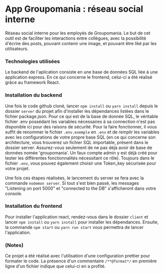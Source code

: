 <!-- @format -->

# App Groupomania : réseau social interne

Réseau social interne pour les employés de Groupomania. Le but de cet outil est de faciliter les interactions entre collègues, avec la possibilité d'écrire des
posts, pouvant contenir une image, et pouvant être liké par les utilisateurs.

### Technologies utilisées

Le backend de l'aplication consiste en une base de données SQL liée à une application express. En ce qui concerne le frontend, celui-ci a été réalisé grâce
au framework React.

### Installation du backend

Une fois le code github cloné, lancer `npm install` ou `yarn install` depuis le dossier `server` du projet afin d'installer les dépendances listées dans le fichier package.json. Pour ce qui est de la base de donnée SQL, le véritable fichier .env possédant les variables nécessaires à sa connection n'est pas disponible ici pour des raisons de sécurité. 
Pour la faire fonctionner, il vous suffit de renommer le fichier `.env.exemple` en `.env` et de remplir les variables avec les configurations de votre propre base SQL (en ce qui concerne son architecture, vous trouverez un fichier SQL importable, présent dans le dossier server. Assurez-vous seulement de ne pas déjà avoir de base de données nomée 'groupomania'. Un faux compte admin y est déjà créé pour tester les différentes fonctionnalités nécessitant ce rôle). 
Toujours dans le fichier `.env`, vous pouvez également choisir une Token_key sécurisée pour votre projet.

Une fois ces étapes réalisées, le lancement du server se fera avec la commande `nodemon server`. Si tout s'est bien passé, les messages "Listening on port 5000"
et "connected to the DB" s'afficheront dans votre console.

### Installation du frontend

Pour installer l'application react, rendez-vous dans le dossier `client` et lancer `npm install` ou `yarn install` pour installer les dépendances. Ensuite, la commande `npm start` ou `yarn run start` vous permettra de lancer l'application.

### (Notes)

Ce projet a été réalisé avec l'utilisation d'une configuration prettier pour formater le code. La présence d'un commentaire `/**@format*/` en première ligne d'un fichier indique que celui-ci en a profité.
